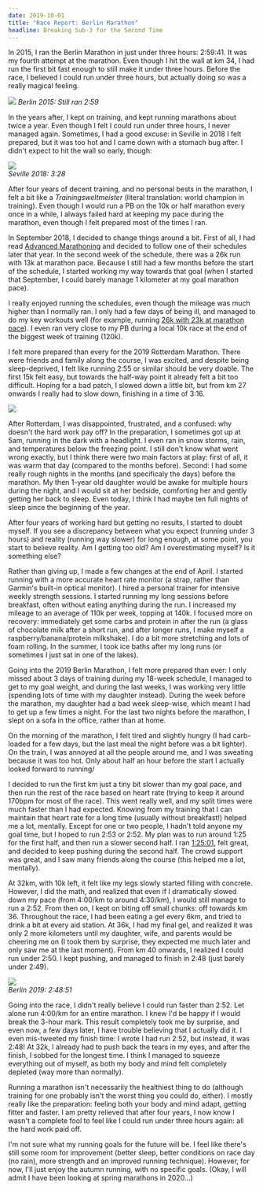 ```yaml
---
date: 2019-10-01
title: "Race Report: Berlin Marathon"
headline: Breaking Sub-3 for the Second Time
---
```


In 2015, I ran the Berlin Marathon in just under three hours: 2:59:41. It was my fourth attempt at the marathon. Even though I hit the wall at km 34, I had run the first bit fast enough to still make it under three hours. Before the race, I believed I could run under three hours, but actually doing so was a really magical feeling.

![](/images/berlin2015.png)
*Berlin 2015: Still ran 2:59*


In the years after, I kept on training, and kept running marathons about twice a year. Even though I felt I could run under three hours, I never managed again. Sometimes, I had a good excuse: in Seville in 2018 I felt prepared, but it was too hot and I came down with a stomach bug after. I didn't expect to hit the wall so early, though:

![](/images/seville2018.png)  
*Seville 2018: 3:28*

After four years of decent training, and no personal bests in the marathon, I felt a bit like a *Trainingsweltmeister* (literal translation: world champion in training). Even though I would run a PB on the 10k or half marathon every once in a while, I always failed hard at keeping my pace during the marathon, even though I felt prepared most of the times I ran.

In September 2018, I decided to change things around a bit. First of all, I had read [Advanced Marathoning](https://www.goodreads.com/book/show/363482.Advanced_Marathoning) and decided to follow one of their schedules later that year. In the second week of the schedule, there was a 26k run with 13k at marathon pace. Because I still had a few months before the start of the schedule, I started working my way towards that goal (when I started that September, I could barely manage 1 kilometer at my goal marathon pace).

I really enjoyed running the schedules, even though the mileage was much higher than I normally ran. I only had a few days of being ill, and managed to do my key workouts well (for example, running [26k with 23k at marathon pace](https://www.strava.com/activities/2187511089)). I even ran very close to my PB during a local 10k race at the end of the biggest week of training (120k).

I felt more prepared than every for the 2019 Rotterdam Marathon. There were friends and family along the course, I was excited, and despite being sleep-deprived, I felt like running 2:55 or similar should be very doable. The first 15k felt easy, but towards the half-way point it already felt a bit too difficult. Hoping for a bad patch, I slowed down a little bit, but from km 27 onwards I really had to slow down, finishing in a time of 3:16.

![](/images/rotterdam2019.png)  

After Rotterdam, I was disappointed, frustrated, and a confused: why doesn't the hard work pay off? In the preparation, I sometimes got up at 5am, running in the dark with a headlight. I even ran in snow storms, rain, and temperatures below the freezing point.  I still don't know what went wrong exactly, but I think there were two main factors at play: first of all, it was warm that day (compared to the months before). Second: I had some really rough nights in the months (and specificaly the days) before the marathon. My then 1-year old daughter would be awake for multiple hours during the night, and I would sit at her bedside, comforting her and gently getting her back to sleep. Even today, I think I had maybe ten full nights of sleep since the beginning of the year.

After four years of working hard but getting no results, I started to doubt myself. If you see a discrepancy between what you expect (running under 3 hours) and reality (running way slower) for long enough, at some point, you start to believe reality. Am I getting too old? Am I overestimating myself? Is it something else?

Rather than giving up, I made a few changes at the end of April. I started running with a more accurate heart rate monitor (a strap, rather than Garmin's built-in optical monitor). I hired a personal trainer for intensive weekly strength sessions. I started running my long sessions before breakfast, often without eating anything during the run. I increased my mileage to an average of 110k per week, topping at 140k. I focused more on recovery: immediately get some carbs and protein in after the run (a glass of chocolate milk after a short run, and after longer runs, I make myself a raspberry/banana/protein milkshake). I do a bit more stretching and lots of foam rolling. In the summer, I took ice baths after my long runs (or sometimes I just sat in one of the lakes).

Going into the 2019 Berlin Marathon, I felt more prepared than ever: I only missed about 3 days of training during my 18-week schedule, I managed to get to my goal weight, and during the last weeks, I was working very little (spending lots of time with my daughter instead). During the week before the marathon, my daughter had a bad week sleep-wise, which meant I had to get up a few times a night. For the last two nights before the marathon, I slept on a sofa in the office, rather than at home. 

On the morning of the marathon, I felt tired and slightly hungry (I had carb-loaded for a few days, but the last meal the night before was a bit lighter). On the train, I was annoyed at all the people around me, and I was sweating because it was too hot. Only about half an hour before the start I actually looked forward to running/

I decided to run the first km just a tiny bit slower than my goal pace, and then run the rest of the race based on heart rate (trying to keep it around 170bpm for most of the race). This went really well, and my split times were much faster than I had expected. Knowing from my training that I can maintain that heart rate for a long time (usually without breakfast!) helped me a lot, mentally. Except for one or two people, I hadn't told anyone my goal time, but I hoped to run 2:53 or 2:52. My plan was to run around 1:25 for the first half, and then run a slower second half. I ran [1:25:01](https://berlin.r.mikatiming.com/2019/?content=detail&fpid=search&pid=search&idp=99999905C9AF82000049A6FD&lang=EN&event=MAL&search%5Bname%5D=eidhof&search_event=MAL), felt great, and decided to keep pushing during the second half. The crowd support was great, and I saw many friends along the course (this helped me a lot, mentally).

At 32km, with 10k left, it felt like my legs slowly started filling with concrete. However, I did the math, and realized that even if I dramatically slowed down my pace (from 4:00/km to around 4:30/km), I would still manage to run a 2:52. From then on, I kept on biting off small chunks: off towards km 36. Throughout the race, I had been eating a gel every 6km, and tried to drink a bit at every aid station. At 36k, I had my final gel, and realized it was only 2 more kilometers until my daughter, wife, and parents would be cheering me on (I took them by surprise, they expected me much later and only saw me at the last moment). From km 40 onwards, I realized I could run under 2:50. I kept pushing, and managed to finish in 2:48 (just barely under 2:49). 

![](/images/berlin2019.png)  
*Berlin 2019: 2:48:51*

Going into the race, I didn't really believe I could run faster than 2:52. Let alone run 4:00/km for an entire marathon. I knew I'd be happy if I would break the 3-hour mark. This result completely took me by surprise, and even now, a few days later, I have trouble believing that I actually did it. I even mis-tweeted my finish time: I wrote I had run 2:52, but instead, it was 2:48!  At 32k, I already had to push back the tears in my eyes, and after the finish, I sobbed for the longest time. I think I managed to squeeze everything out of myself, as both my body and mind felt completely depleted (way more than normally).

Running a marathon isn't necessarily the healthiest thing to do (although training for one probably isn't the worst thing you could do, either). I mostly really like the preparation: feeling both your body and mind adapt, getting fitter and faster. I am pretty relieved that after four years, I now know I wasn't a complete fool to feel like I could run under three hours again: all the hard work paid off.

I'm not sure what my running goals for the future will be. I feel like there's still some room for improvement (better sleep, better conditions on race day (no rain), more strength and an improved running technique). However, for now, I'll just enjoy the autumn running, with no specific goals. (Okay, I will admit I have been looking at spring marathons in 2020...)
